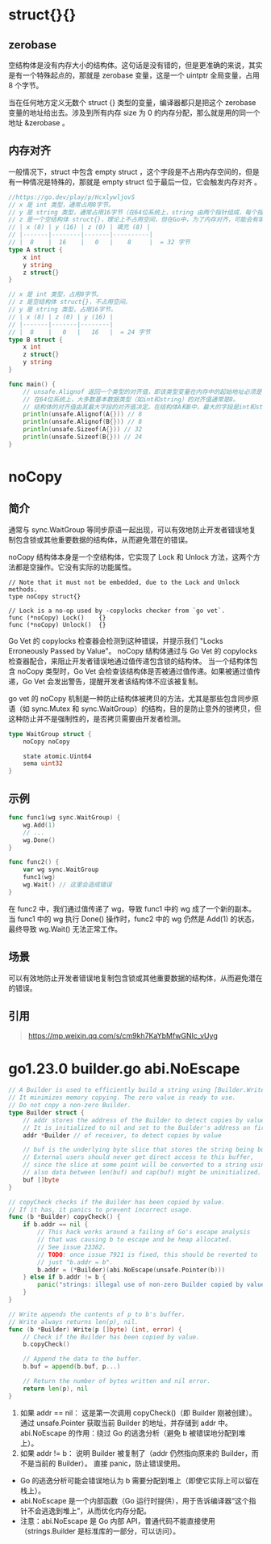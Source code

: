 # struct{}{}
## zerobase
空结构体是没有内存大小的结构体。这句话是没有错的，但是更准确的来说，其实是有一个特殊起点的，那就是 zerobase 变量，这是一个 uintptr 全局变量，占用 8 个字节。

当在任何地方定义无数个 struct {} 类型的变量，编译器都只是把这个 zerobase 变量的地址给出去。涉及到所有内存 size 为 0 的内存分配，那么就是用的同一个地址 &zerobase 。

## 内存对齐
一般情况下，struct 中包含 empty struct ，这个字段是不占用内存空间的，但是有一种情况是特殊的，那就是 empty struct 位于最后一位，它会触发内存对齐 。
```go
//https://go.dev/play/p/HcxlywljovS
// x 是 int 类型，通常占用8字节。
// y 是 string 类型，通常占用16字节（在64位系统上，string 由两个指针组成，每个指针8字节）。
// z 是一个空结构体 struct{}，理论上不占用空间，但在Go中，为了内存对齐，可能会有填充字节。
// | x (8) | y (16) | z (0) | 填充 (8) |
// |-------|--------|-------|----------|
// |  8    |  16    |   0   |    8     |  = 32 字节
type A struct {
    x int
    y string
    z struct{}
}

// x 是 int 类型，占用8字节。
// z 是空结构体 struct{}，不占用空间。
// y 是 string 类型，占用16字节。
// | x (8) | z (0) | y (16) |
// |-------|-------|--------|
// |  8    |   0   |   16   |  = 24 字节
type B struct {
    x int
    z struct{}
    y string
}

func main() {
    // unsafe.Alignof 返回一个类型的对齐值，即该类型变量在内存中的起始地址必须是该对齐值的倍数。
    // 在64位系统上，大多数基本数据类型（如int和string）的对齐值通常是8。
    // 结构体的对齐值由其最大字段的对齐值决定。在结构体A和B中，最大的字段是int和string，它们的对齐值都是8，因此整个结构体的对齐值也是8。
    println(unsafe.Alignof(A{})) // 8
    println(unsafe.Alignof(B{})) // 8
    println(unsafe.Sizeof(A{})) // 32
    println(unsafe.Sizeof(B{})) // 24
}
```


# noCopy

## 简介
通常与 sync.WaitGroup 等同步原语一起出现，可以有效地防止开发者错误地复制包含锁或其他重要数据的结构体，从而避免潜在的错误。

noCopy 结构体本身是一个空结构体，它实现了 Lock 和 Unlock 方法，这两个方法都是空操作。它没有实际的功能属性。

```
// Note that it must not be embedded, due to the Lock and Unlock methods.
type noCopy struct{}

// Lock is a no-op used by -copylocks checker from `go vet`.
func (*noCopy) Lock()    {}
func (*noCopy) Unlock()  {}
```

Go Vet 的 copylocks 检查器会检测到这种错误，并提示我们 "Locks Erroneously Passed by Value"。
noCopy 结构体通过与 Go Vet 的 copylocks 检查器配合，来阻止开发者错误地通过值传递包含锁的结构体。
当一个结构体包含 noCopy 类型时，Go Vet 会检查该结构体是否被通过值传递。如果被通过值传递，Go Vet 会发出警告，提醒开发者该结构体不应该被复制。

go vet 的 noCopy 机制是一种防止结构体被拷贝的方法，尤其是那些包含同步原语（如 sync.Mutex 和 sync.WaitGroup）的结构，目的是防止意外的锁拷贝，但这种防止并不是强制性的，是否拷贝需要由开发者检测。

```go
type WaitGroup struct {
    noCopy noCopy

    state atomic.Uint64
    sema uint32
}
```

## 示例
```go
func func1(wg sync.WaitGroup) {
    wg.Add(1)
    // ...
    wg.Done()
}

func func2() {
    var wg sync.WaitGroup
    func1(wg)
    wg.Wait() // 这里会造成错误
}
```

在 func2 中，我们通过值传递了 wg，导致 func1 中的 wg 成了一个新的副本。
当 func1 中的 wg 执行 Done() 操作时，func2 中的 wg 仍然是 Add(1) 的状态，最终导致 wg.Wait() 无法正常工作。

## 场景
可以有效地防止开发者错误地复制包含锁或其他重要数据的结构体，从而避免潜在的错误。

## 引用
> https://mp.weixin.qq.com/s/cm9kh7KaYbMfwGNIc_vUyg


# go1.23.0 builder.go abi.NoEscape

```go
// A Builder is used to efficiently build a string using [Builder.Write] methods.
// It minimizes memory copying. The zero value is ready to use.
// Do not copy a non-zero Builder.
type Builder struct {
    // addr stores the address of the Builder to detect copies by value.
    // It is initialized to nil and set to the Builder's address on first use.
    addr *Builder // of receiver, to detect copies by value

    // buf is the underlying byte slice that stores the string being built.
    // External users should never get direct access to this buffer,
    // since the slice at some point will be converted to a string using unsafe,
    // also data between len(buf) and cap(buf) might be uninitialized.
    buf []byte
}

// copyCheck checks if the Builder has been copied by value.
// If it has, it panics to prevent incorrect usage.
func (b *Builder) copyCheck() {
    if b.addr == nil {
        // This hack works around a failing of Go's escape analysis
        // that was causing b to escape and be heap allocated.
        // See issue 23382.
        // TODO: once issue 7921 is fixed, this should be reverted to
        // just "b.addr = b".
        b.addr = (*Builder)(abi.NoEscape(unsafe.Pointer(b)))
    } else if b.addr != b {
        panic("strings: illegal use of non-zero Builder copied by value")
    }
}

// Write appends the contents of p to b's buffer.
// Write always returns len(p), nil.
func (b *Builder) Write(p []byte) (int, error) {
    // Check if the Builder has been copied by value.
    b.copyCheck()

    // Append the data to the buffer.
    b.buf = append(b.buf, p...)

    // Return the number of bytes written and nil error.
    return len(p), nil
}

```


1. 如果 addr == nil：
这是第一次调用 copyCheck()（即 Builder 刚被创建）。
通过 unsafe.Pointer 获取当前 Builder 的地址，并存储到 addr 中。
abi.NoEscape 的作用：绕过 Go 的逃逸分析（避免 b 被错误地分配到堆上）。
2. 如果 addr != b：
说明 Builder 被复制了（addr 仍然指向原来的 Builder，而不是当前的 Builder）。
直接 panic，防止错误使用。

* Go 的逃逸分析可能会错误地认为 b 需要分配到堆上（即使它实际上可以留在栈上）。
* abi.NoEscape 是一个内部函数（Go 运行时提供），用于告诉编译器“这个指针不会逃逸到堆上”，从而优化内存分配。
* 注意：abi.NoEscape 是 Go 内部 API，普通代码不能直接使用（strings.Builder 是标准库的一部分，可以访问）。
